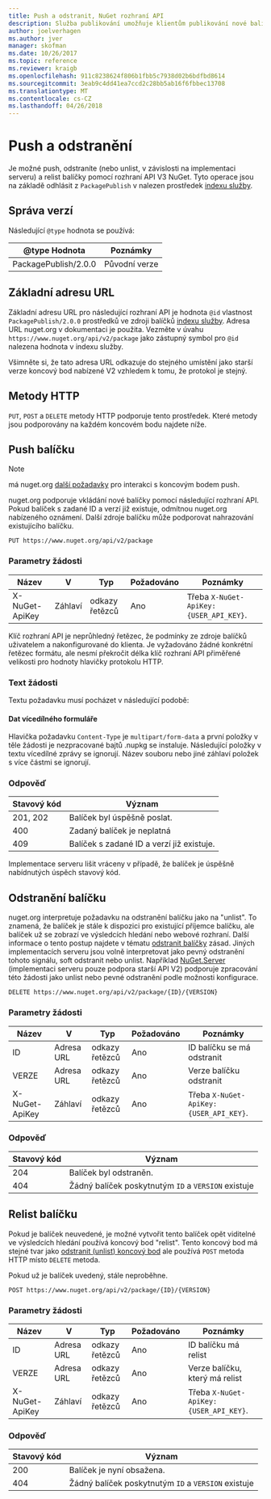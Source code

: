 ```yaml
---
title: Push a odstranit, NuGet rozhraní API
description: Služba publikování umožňuje klientům publikování nové balíčky a unlist nebo odstranit existující balíčky.
author: joelverhagen
ms.author: jver
manager: skofman
ms.date: 10/26/2017
ms.topic: reference
ms.reviewer: kraigb
ms.openlocfilehash: 911c8238624f806b1fbb5c7938d02b6bdfbd8614
ms.sourcegitcommit: 3eab9c4dd41ea7ccd2c28bb5ab16f6fbbec13708
ms.translationtype: MT
ms.contentlocale: cs-CZ
ms.lasthandoff: 04/26/2018
---
```

# <a name="push-and-delete"></a>Push a odstranění

Je možné push, odstraníte (nebo unlist, v závislosti na implementaci serveru) a relist balíčky pomocí rozhraní API V3 NuGet. Tyto operace jsou na základě odhlásit z `PackagePublish` v nalezen prostředek [indexu služby](service-index.md).

## <a name="versioning"></a>Správa verzí

Následující `@type` hodnota se používá:

@type Hodnota          | Poznámky
-------------------- | -----
PackagePublish/2.0.0 | Původní verze

## <a name="base-url"></a>Základní adresu URL

Základní adresu URL pro následující rozhraní API je hodnota `@id` vlastnost `PackagePublish/2.0.0` prostředků ve zdroji balíčků [indexu služby](service-index.md). Adresa URL nuget.org v dokumentaci je použita. Vezměte v úvahu `https://www.nuget.org/api/v2/package` jako zástupný symbol pro `@id` nalezena hodnota v indexu služby.

Všimněte si, že tato adresa URL odkazuje do stejného umístění jako starší verze koncový bod nabízené V2 vzhledem k tomu, že protokol je stejný.

## <a name="http-methods"></a>Metody HTTP

`PUT`, `POST` a `DELETE` metody HTTP podporuje tento prostředek. Které metody jsou podporovány na každém koncovém bodu najdete níže.

## <a name="push-a-package"></a>Push balíčku

> [!Note]
> má nuget.org [další požadavky](NuGet-Protocols.md) pro interakci s koncovým bodem push.

nuget.org podporuje vkládání nové balíčky pomocí následující rozhraní API. Pokud balíček s zadané ID a verzí již existuje, odmítnou nuget.org nabízeného oznámení. Další zdroje balíčku může podporovat nahrazování existujícího balíčku.

    PUT https://www.nuget.org/api/v2/package

### <a name="request-parameters"></a>Parametry žádosti

Název           | V     | Typ   | Požadováno | Poznámky
-------------- | ------ | ------ | -------- | -----
X-NuGet-ApiKey | Záhlaví | odkazy řetězců | Ano      | Třeba `X-NuGet-ApiKey: {USER_API_KEY}`.

Klíč rozhraní API je neprůhledný řetězec, že podmínky ze zdroje balíčků uživatelem a nakonfigurované do klienta. Je vyžadováno žádné konkrétní řetězec formátu, ale nesmí překročit délka klíč rozhraní API přiměřené velikosti pro hodnoty hlavičky protokolu HTTP.

### <a name="request-body"></a>Text žádosti

Textu požadavku musí pocházet v následující podobě:

#### <a name="multipart-form-data"></a>Dat vícedílného formuláře

Hlavička požadavku `Content-Type` je `multipart/form-data` a první položky v těle žádosti je nezpracované bajtů .nupkg se instaluje. Následující položky v textu vícedílné zprávy se ignorují. Název souboru nebo jiné záhlaví položek s více částmi se ignorují.

### <a name="response"></a>Odpověď

Stavový kód | Význam
----------- | -------
201, 202    | Balíček byl úspěšně poslat.
400         | Zadaný balíček je neplatná
409         | Balíček s zadané ID a verzí již existuje.

Implementace serveru lišit vráceny v případě, že balíček je úspěšně nabídnutých úspěch stavový kód.

## <a name="delete-a-package"></a>Odstranění balíčku

nuget.org interpretuje požadavku na odstranění balíčku jako na "unlist". To znamená, že balíček je stále k dispozici pro existující příjemce balíčku, ale balíček už se zobrazí ve výsledcích hledání nebo webové rozhraní. Další informace o tento postup najdete v tématu [odstranit balíčky](../policies/deleting-packages.md) zásad. Jiných implementacích serveru jsou volně interpretovat jako pevný odstranění tohoto signálu, soft odstranit nebo unlist. Například [NuGet.Server](https://www.nuget.org/packages/NuGet.Server) (implementaci serveru pouze podpora starší API V2) podporuje zpracování této žádosti jako unlist nebo pevné odstranění podle možnosti konfigurace.

    DELETE https://www.nuget.org/api/v2/package/{ID}/{VERSION}

### <a name="request-parameters"></a>Parametry žádosti

Název           | V     | Typ   | Požadováno | Poznámky
-------------- | ------ | ------ | -------- | -----
ID             | Adresa URL    | odkazy řetězců | Ano      | ID balíčku se má odstranit
VERZE        | Adresa URL    | odkazy řetězců | Ano      | Verze balíčku odstranit
X-NuGet-ApiKey | Záhlaví | odkazy řetězců | Ano      | Třeba `X-NuGet-ApiKey: {USER_API_KEY}`.

### <a name="response"></a>Odpověď

Stavový kód | Význam
----------- | -------
204         | Balíček byl odstraněn.
404         | Žádný balíček poskytnutým `ID` a `VERSION` existuje

## <a name="relist-a-package"></a>Relist balíčku

Pokud je balíček neuvedené, je možné vytvořit tento balíček opět viditelné ve výsledcích hledání používá koncový bod "relist". Tento koncový bod má stejné tvar jako [odstranit (unlist) koncový bod](#delete-a-package) ale používá `POST` metoda HTTP místo `DELETE` metoda.

Pokud už je balíček uvedený, stále neproběhne.

    POST https://www.nuget.org/api/v2/package/{ID}/{VERSION}

### <a name="request-parameters"></a>Parametry žádosti

Název           | V     | Typ   | Požadováno | Poznámky
-------------- | ------ | ------ | -------- | -----
ID             | Adresa URL    | odkazy řetězců | Ano      | ID balíčku má relist
VERZE        | Adresa URL    | odkazy řetězců | Ano      | Verze balíčku, který má relist
X-NuGet-ApiKey | Záhlaví | odkazy řetězců | Ano      | Třeba `X-NuGet-ApiKey: {USER_API_KEY}`.

### <a name="response"></a>Odpověď

Stavový kód | Význam
----------- | -------
200         | Balíček je nyní obsažena.
404         | Žádný balíček poskytnutým `ID` a `VERSION` existuje
